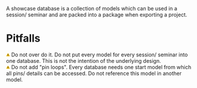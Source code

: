 A showcase database is a collection of models which can be used in a session/ seminar and are packed into a package when exporting a project.



# Pitfalls
<img src="images/icons/Warning_Texture.png" width="10" /> Do not over do it. Do not put every model for every session/ seminar into one database. This is not the intention of the underlying design.
<br/><img src="images/icons/Warning_Texture.png" width="10" /> Do not add "pin loops". Every database needs one start model from which all pins/ details can be accessed. Do not reference this model in another model.
